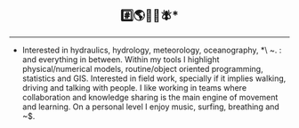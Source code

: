 ## <div align='center'> #️⃣🌎🌊🌀🪰* </div>

---

* Interested in hydraulics, hydrology, meteorology, oceanography, *\ ~. : and everything in between. Within my tools I highlight physical/numerical models, routine/object oriented programming, statistics and GIS. Interested in field work, specially if it implies walking, driving and talking with people. I like working in teams where collaboration and knowledge sharing is the main engine of movement and learning. On a personal level I enjoy music, surfing, breathing and ~$.

<!---
Profesional de la ingeniería y ciencias, interesado en resolver problemas asociados a la sustentabilidad de los sistemas naturales. En general me interesa el ciclo hidrológico, donde destaco disciplinas como la hidrología, hidráulica, meteorología, oceanografía, y limnología. Para analizar y estudiar problemas en estas temáticas utilizo herramientas de modelamiento matemático, estadística, programación orientada a rutinas/objetos y tecnicas propias de sistemas de información geográfica (SIG). Me interesa el trabajo de campo para levantar información e instalar instrumentos de terreno. Laboralmente me interesa el trabajo en equipos donde la colaboración e intercambio de conocimientos sea el principal motor de movimiento y aprendizaje. Personalmente disfruto de la musica, el surf, la lectura, el cine y las hamacas. 


lgvivanco96/lgvivanco96 is a ✨ special ✨ repository because its `README.md` (this file) appears on your GitHub profile.
You can click the Preview link to take a look at your changes.
--->
